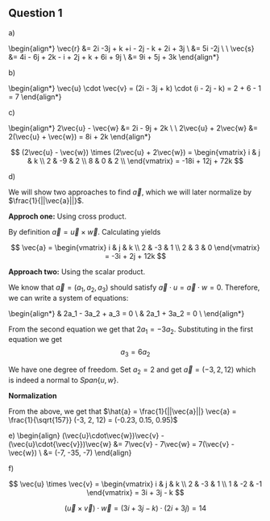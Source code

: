 ## Question 1

a)

\begin{align*}
\vec{r} &= 2i -3j + k +i - 2j - k + 2i + 3j \\
        &= 5i -2j \\
\\
\vec{s} &= 4i - 6j + 2k - i + 2j + k + 6i + 9j \\
        &= 9i + 5j + 3k
\end{align*}

b)

\begin{align*}
\vec{u} \cdot \vec{v} = (2i - 3j + k) \cdot (i - 2j - k) = 2 + 6 - 1 = 7
\end{align*}

c)

\begin{align*}
2\vec{u} - \vec{w} &= 2i - 9j + 2k \\
\\
2\vec{u} + 2\vec{w} &= 2(\vec{u} + \vec{w}) = 8i + 2k
\end{align*}

$$
(2\vec{u} - \vec{w}) \times (2\vec{u} + 2\vec{w}) = \begin{vmatrix}
i & j & k \\
2 & -9 & 2 \\
8 & 0 & 2 \\
\end{vmatrix}
= -18i + 12j + 72k
$$

d) 

We will show two approaches to find $\vec{a}$, which we will later normalize by $\frac{1}{||\vec{a}||}$.

**Approch one:** Using cross product.

By definition $\vec{a} = \vec{u} \times \vec{w}$. Calculating yields

$$
\vec{a} = \begin{vmatrix}
i & j & k \\
2 & -3 & 1 \\
2 & 3 & 0
\end{vmatrix} = -3i + 2j + 12k
$$

**Approach two:** Using the scalar product.

We know that $\vec{a} = (a_1, a_2, a_3)$ should satisfy $\vec{a} \cdot u = \vec{a} \cdot w = 0$. Therefore, we can write a system of equations:

\begin{align*}
& 2a_1 - 3a_2 + a_3 = 0 \\
& 2a_1 + 3a_2 = 0 \\
\end{align*}

From the second equation we get that $2a_1 = -3a_2$. Substituting in the first equation we get
$$
a_3 = 6a_2
$$

We have one degree of freedom. Set $a_2 = 2$ and get $\vec{a} = (-3, 2, 12)$ which is indeed a normal to $Span\{u, w\}$.

**Normalization**

From the above, we get that $\hat{a} = \frac{1}{||\vec{a}||} \vec{a} = \frac{1}{\sqrt{157}} (-3, 2, 12) = (-0.23, 0.15, 0.95)$

e)
\begin{align}
(\vec{u}\cdot\vec{w})\vec{v} - (\vec{u}\cdot{\vec{v}})\vec{w}
&= 7\vec{v} - 7\vec{w} = 7(\vec{v} - \vec{w}) \\
&= (-7, -35, -7)
\end{align}

f)

$$
\vec{u} \times \vec{v} = \begin{vmatrix}
i & j & k \\
2 & -3 & 1 \\
1 & -2 & -1
\end{vmatrix} = 3i + 3j - k
$$

$$
(\vec{u} \times \vec{v}) \cdot \vec{w} = (3i + 3j - k) \cdot (2i + 3j) = 14
$$